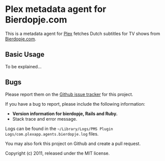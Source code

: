 # Plex metadata agent for Bierdopje.com

This is a metadata agent for [Plex](http://plexapp.com) fetches Dutch subtitles for TV shows from [Bierdopje.com](http://www.bierdopje.com/).

## Basic Usage

To be explained...

## Bugs

Please report them on the [Github issue tracker](https://github.com/jeroenj/bierdopje-plex-agent/issues)
for this project.

If you have a bug to report, please include the following information:

* **Version information for bierdopje, Rails and Ruby.**
* Stack trace and error message.

Logs can be found in the `~/Library/Logs/PMS Plugin Logs/com.plexapp.agents.bierdopje.log` files.

You may also fork this project on Github and create a pull request.

Copyright (c) 2011, released under the MIT license.
